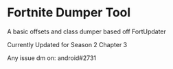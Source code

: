 # Fortnite Dumper Tool

A basic offsets and class dumper based off FortUpdater

Currently Updated for Season 2 Chapter 3

Any issue dm on: android#2731
